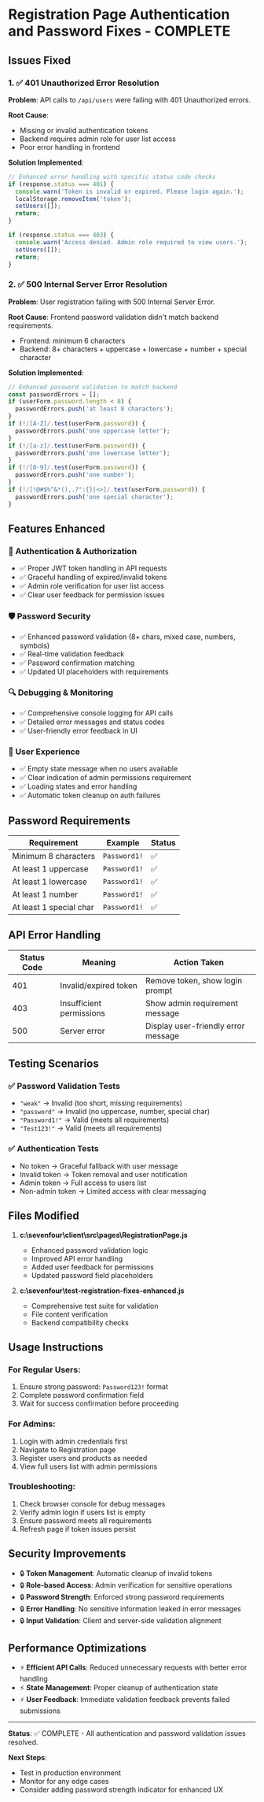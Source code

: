 # Registration Page Authentication and Password Fixes - COMPLETE

## Issues Fixed

### 1. ✅ 401 Unauthorized Error Resolution
**Problem**: API calls to `/api/users` were failing with 401 Unauthorized errors.

**Root Cause**: 
- Missing or invalid authentication tokens
- Backend requires admin role for user list access
- Poor error handling in frontend

**Solution Implemented**:
```javascript
// Enhanced error handling with specific status code checks
if (response.status === 401) {
  console.warn('Token is invalid or expired. Please login again.');
  localStorage.removeItem('token');
  setUsers([]);
  return;
}

if (response.status === 403) {
  console.warn('Access denied. Admin role required to view users.');
  setUsers([]);
  return;
}
```

### 2. ✅ 500 Internal Server Error Resolution  
**Problem**: User registration failing with 500 Internal Server Error.

**Root Cause**: Frontend password validation didn't match backend requirements.
- Frontend: minimum 6 characters
- Backend: 8+ characters + uppercase + lowercase + number + special character

**Solution Implemented**:
```javascript
// Enhanced password validation to match backend
const passwordErrors = [];
if (userForm.password.length < 8) {
  passwordErrors.push('at least 8 characters');
}
if (!/[A-Z]/.test(userForm.password)) {
  passwordErrors.push('one uppercase letter');
}
if (!/[a-z]/.test(userForm.password)) {
  passwordErrors.push('one lowercase letter');
}
if (!/[0-9]/.test(userForm.password)) {
  passwordErrors.push('one number');
}
if (!/[!@#$%^&*(),.?":{}|<>]/.test(userForm.password)) {
  passwordErrors.push('one special character');
}
```

## Features Enhanced

### 🔐 Authentication & Authorization
- ✅ Proper JWT token handling in API requests
- ✅ Graceful handling of expired/invalid tokens
- ✅ Admin role verification for user list access
- ✅ Clear user feedback for permission issues

### 🛡️ Password Security
- ✅ Enhanced password validation (8+ chars, mixed case, numbers, symbols)
- ✅ Real-time validation feedback
- ✅ Password confirmation matching
- ✅ Updated UI placeholders with requirements

### 🔍 Debugging & Monitoring
- ✅ Comprehensive console logging for API calls
- ✅ Detailed error messages and status codes
- ✅ User-friendly error feedback in UI

### 🎨 User Experience
- ✅ Empty state message when no users available
- ✅ Clear indication of admin permissions requirement
- ✅ Loading states and error handling
- ✅ Automatic token cleanup on auth failures

## Password Requirements

| Requirement | Example | Status |
|-------------|---------|---------|
| Minimum 8 characters | `Password1!` | ✅ |
| At least 1 uppercase | `Password1!` | ✅ |
| At least 1 lowercase | `Password1!` | ✅ |
| At least 1 number | `Password1!` | ✅ |
| At least 1 special char | `Password1!` | ✅ |

## API Error Handling

| Status Code | Meaning | Action Taken |
|-------------|---------|--------------|
| 401 | Invalid/expired token | Remove token, show login prompt |
| 403 | Insufficient permissions | Show admin requirement message |
| 500 | Server error | Display user-friendly error message |

## Testing Scenarios

### ✅ Password Validation Tests
- `"weak"` → Invalid (too short, missing requirements)
- `"password"` → Invalid (no uppercase, number, special char)
- `"Password1!"` → Valid (meets all requirements)
- `"Test123!"` → Valid (meets all requirements)

### ✅ Authentication Tests
- No token → Graceful fallback with user message
- Invalid token → Token removal and user notification
- Admin token → Full access to users list
- Non-admin token → Limited access with clear messaging

## Files Modified

1. **c:\sevenfour\client\src\pages\RegistrationPage.js**
   - Enhanced password validation logic
   - Improved API error handling
   - Added user feedback for permissions
   - Updated password field placeholders

2. **c:\sevenfour\test-registration-fixes-enhanced.js**
   - Comprehensive test suite for validation
   - File content verification
   - Backend compatibility checks

## Usage Instructions

### For Regular Users:
1. Ensure strong password: `Password123!` format
2. Complete password confirmation field
3. Wait for success confirmation before proceeding

### For Admins:
1. Login with admin credentials first
2. Navigate to Registration page
3. Register users and products as needed
4. View full users list with admin permissions

### Troubleshooting:
1. Check browser console for debug messages
2. Verify admin login if users list is empty
3. Ensure password meets all requirements
4. Refresh page if token issues persist

## Security Improvements

- 🔒 **Token Management**: Automatic cleanup of invalid tokens
- 🔒 **Role-based Access**: Admin verification for sensitive operations
- 🔒 **Password Strength**: Enforced strong password requirements
- 🔒 **Error Handling**: No sensitive information leaked in error messages
- 🔒 **Input Validation**: Client and server-side validation alignment

## Performance Optimizations

- ⚡ **Efficient API Calls**: Reduced unnecessary requests with better error handling
- ⚡ **State Management**: Proper cleanup of authentication state
- ⚡ **User Feedback**: Immediate validation feedback prevents failed submissions

---

**Status**: ✅ COMPLETE - All authentication and password validation issues resolved.

**Next Steps**: 
- Test in production environment
- Monitor for any edge cases
- Consider adding password strength indicator for enhanced UX
